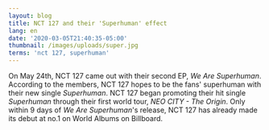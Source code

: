 ```yaml
---
layout: blog
title: NCT 127 and their 'Superhuman' effect
lang: en
date: '2020-03-05T21:40:35-05:00'
thumbnail: /images/uploads/super.jpg
terms: 'nct 127, superhuman'
---
```

On May 24th, NCT 127 came out with their second EP, _We Are Superhuman_. According to the members, NCT 127 hopes to be the fans' superhuman with their new single _Superhuman_. NCT 127 began promoting their hit single _Superhuman_ through their first world tour, _NEO CITY - The Origin_. Only within 9 days of _We Are Superhuman_'s release, NCT 127 has already made its debut at no.1 on World Albums on Billboard.
